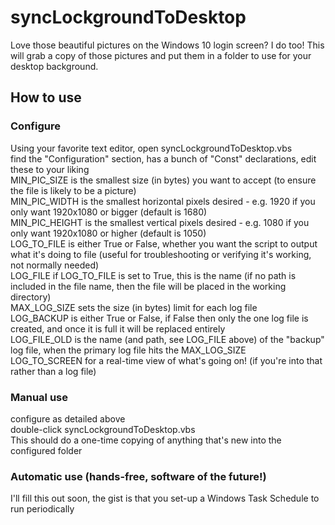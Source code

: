 # syncLockgroundToDesktop
Love those beautiful pictures on the Windows 10 login screen? I do too! This will grab a copy of those pictures and put them in a folder to use for your desktop background.


## How to use

### Configure
Using your favorite text editor, open syncLockgroundToDesktop.vbs  
find the "Configuration" section, has a bunch of "Const" declarations, edit these to your liking  
MIN_PIC_SIZE is the smallest size (in bytes) you want to accept (to ensure the file is likely to be a picture)  
MIN_PIC_WIDTH is the smallest horizontal pixels desired - e.g. 1920 if you only want 1920x1080 or bigger (default is 1680)  
MIN_PIC_HEIGHT is the smallest vertical pixels desired - e.g. 1080 if you only want 1920x1080 or higher (default is 1050)  
LOG_TO_FILE is either True or False, whether you want the script to output what it's doing to file (useful for troubleshooting or verifying it's working, not normally needed)  
LOG_FILE if LOG_TO_FILE is set to True, this is the name (if no path is included in the file name, then the file will be placed in the working directory)  
MAX_LOG_SIZE sets the size (in bytes) limit for each log file  
LOG_BACKUP is either True or False, if False then only the one log file is created, and once it is full it will be replaced entirely  
LOG_FILE_OLD is the name (and path, see LOG_FILE above) of the "backup" log file, when the primary log file hits the MAX_LOG_SIZE  
LOG_TO_SCREEN for a real-time view of what's going on! (if you're into that rather than a log file)  

### Manual use
configure as detailed above  
double-click syncLockgroundToDesktop.vbs  
This should do a one-time copying of anything that's new into the configured folder  


### Automatic use (hands-free, software of the future!)
I'll fill this out soon, the gist is that you set-up a Windows Task Schedule to run periodically  
